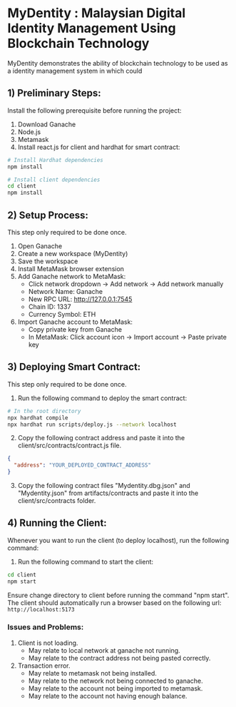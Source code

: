 # MyDentity : Malaysian Digital Identity Management Using Blockchain Technology

MyDentity demonstrates the ability of blockchain technology to be used as a identity management system in which could 

## 1) Preliminary Steps:
Install the following prerequisite before running the project:
1. Download Ganache 
2. Node.js
3. Metamask
4. Install react.js for client and hardhat for smart contract:
```bash
# Install Hardhat dependencies
npm install

# Install client dependencies
cd client
npm install
```

## 2) Setup Process:
This step only required to be done once.
1. Open Ganache
2. Create a new workspace (MyDentity)
4. Save the workspace
5. Install MetaMask browser extension
6. Add Ganache network to MetaMask:
   - Click network dropdown → Add network → Add network manually
   - Network Name: Ganache
   - New RPC URL: http://127.0.0.1:7545
   - Chain ID: 1337
   - Currency Symbol: ETH
7. Import Ganache account to MetaMask:
   - Copy private key from Ganache
   - In MetaMask: Click account icon → Import account → Paste private key

## 3) Deploying Smart Contract:
This step only required to be done once.
1. Run the following command to deploy the smart contract:
```bash
# In the root directory
npx hardhat compile
npx hardhat run scripts/deploy.js --network localhost
```
2. Copy the following contract address and paste it into the client/src/contracts/contract.js file.
```json
{
  "address": "YOUR_DEPLOYED_CONTRACT_ADDRESS"
}
```
3. Copy the following contract files "Mydentity.dbg.json" and "Mydentity.json" from artifacts/contracts and paste it into the client/src/contracts folder.

## 4) Running the Client:
Whenever you want to run the client (to deploy localhost), run the following command:
1. Run the following command to start the client:
```bash
cd client
npm start
```
Ensure change directory to client before running the command "npm start".
The client should automatically run a browser based on the following url: `http://localhost:5173`


### Issues and Problems:
1. Client is not loading.
    - May relate to local network at ganache not running.
    - May relate to the contract address not being pasted correctly.
2. Transaction error.
    - May relate to metamask not being installed.
    - May relate to the network not being connected to ganache.
    - May relate to the account not being imported to metamask.
    - May relate to the account not having enough balance.


